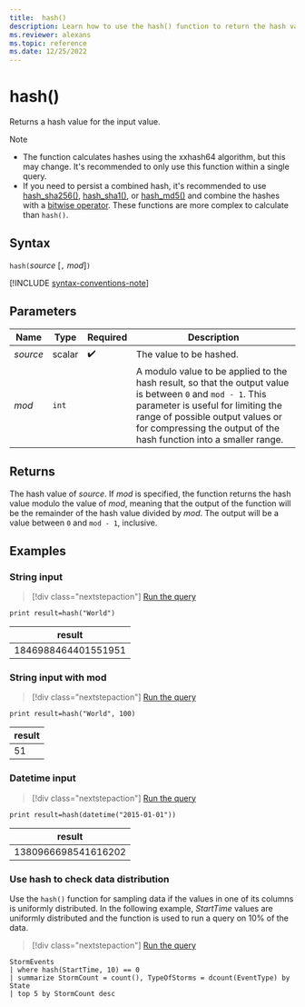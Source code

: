 ```yaml
---
title:  hash()
description: Learn how to use the hash() function to return the hash value of the input.
ms.reviewer: alexans
ms.topic: reference
ms.date: 12/25/2022
---
```

# hash()

Returns a hash value for the input value.

> [!NOTE]
>
> * The function calculates hashes using the xxhash64 algorithm, but this may change. It's recommended to only use this function within a single query.
> * If you need to persist a combined hash, it's recommended to use [hash_sha256()](hash-sha256-function.md), [hash_sha1()](hash-sha1-function.md), or [hash_md5()](hash-md5-function.md) and combine the hashes with a [bitwise operator](bin-operators.md). These functions are more complex to calculate than `hash()`.

## Syntax

`hash(`*source* [`,` *mod*]`)`

[!INCLUDE [syntax-conventions-note](../../includes/syntax-conventions-note.md)]

## Parameters

| Name | Type | Required | Description |
|--|--|--|--|
| *source* | scalar |  :heavy_check_mark: | The value to be hashed.|
| *mod* | `int` | | A modulo value to be applied to the hash result, so that the output value is between `0` and `mod - 1`. This parameter is useful for limiting the range of possible output values or for compressing the output of the hash function into a smaller range.|

## Returns

The hash value of *source*. If *mod* is specified, the function returns the hash value modulo the value of *mod*, meaning that the output of the function will be the remainder of the hash value divided by *mod*. The output will be a value between `0` and `mod - 1`, inclusive.

## Examples

### String input

> [!div class="nextstepaction"]
> <a href="https://dataexplorer.azure.com/clusters/help/databases/Samples?query=H4sIAAAAAAAAAysoyswrUShKLS7NKbHNSCzO0FAKzy/KSVHSBADZZgKmGgAAAA==" target="_blank">Run the query</a>

```kusto
print result=hash("World")
```

|result|
|--|
|1846988464401551951|

### String input with mod

> [!div class="nextstepaction"]
> <a href="https://dataexplorer.azure.com/clusters/help/databases/Samples?query=H4sIAAAAAAAAAysoyswrUShKLS7NKbHNSCzO0FAKzy/KSVHSUTA0MNAEAJfnV8cfAAAA" target="_blank">Run the query</a>

```kusto
print result=hash("World", 100)
```

|result|
|--|
|51|

### Datetime input

> [!div class="nextstepaction"]
> <a href="https://dataexplorer.azure.com/clusters/help/databases/Samples?query=H4sIAAAAAAAAAysoyswrUShKLS7NKbHNSCzO0EhJLEktycxN1VAyMjA01TUwBCIlTU0AvUZeXikAAAA=" target="_blank">Run the query</a>

```kusto
print result=hash(datetime("2015-01-01"))
```

|result|
|--|
|1380966698541616202|

### Use hash to check data distribution

Use the `hash()` function for sampling data if the values in one of its columns is uniformly distributed. In the following example, *StartTime* values are uniformly distributed and the function is used to run a query on 10% of the data.

> [!div class="nextstepaction"]
> <a href="https://dataexplorer.azure.com/clusters/help/databases/Samples?query=H4sIAAAAAAAAAz2NOw6DMBBEe04xJZYooKB0FaVOYS7gwCJTGCPvkgjE4bFBohpp3nyMhOjfP5qFURz4O4oEZ9mVRmyUbvJUoakVtEadArx6b+O0E0xuvsI6CzT6rKWq0G0LfcaLcfKHG1wHGSl8t9S0QvlNwoL2dp6tgbg/AeFM8LmVAAAA" target="_blank">Run the query</a>

```kusto
StormEvents 
| where hash(StartTime, 10) == 0
| summarize StormCount = count(), TypeOfStorms = dcount(EventType) by State 
| top 5 by StormCount desc
```
